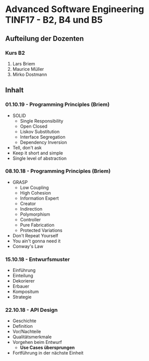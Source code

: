 # Advanced Software Engineering TINF17 - B2, B4 und B5
## Aufteilung der Dozenten
### Kurs B2
1. Lars Briem
1. Maurice Müller
1. Mirko Dostmann

## Inhalt
### 01.10.19 - Programming Principles (Briem)
* SOLID
  * Single Responsibility
  * Open Closed
  * Liskov Substitution
  * Interface Segregation
  * Dependency Inversion
* Tell, don't ask
* Keep it short and simple
* Single level of abstraction

### 08.10.18 - Programming Principles (Briem)
* GRASP
  * Low Coupling
  * High Cohesion
  * Information Expert
  * Creator
  * Indirection
  * Polymorphism
  * Controller
  * Pure Fabrication
  * Protected Variations
* Don't Repeat Yourself
* You ain't gonna need it
* Conway's Law

### 15.10.18 - Entwurfsmuster
* Einführung
* Einteilung
* Dekorierer
* Erbauer
* Kompositum
* Strategie

### 22.10.18 - API Design
* Geschichte
* Definition
* Vor/Nachteile
* Qualitätsmerkmale
* Vorgehen beim Entwurf
    * **Use Cases übersprungen**
* Fortführung in der nächste Einheit
